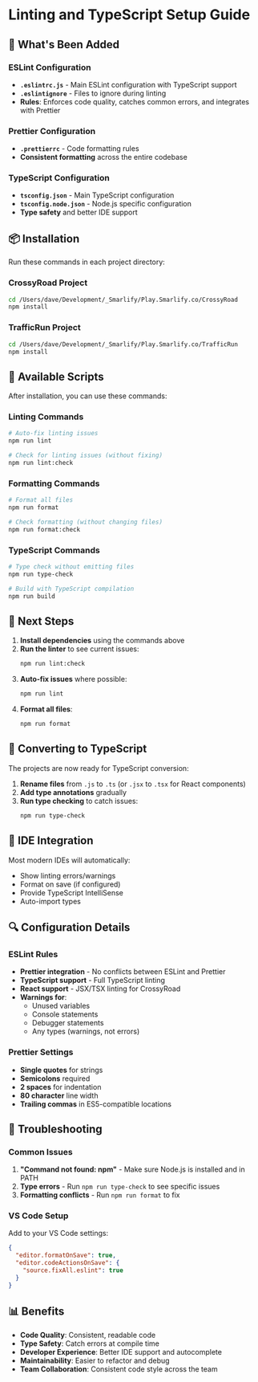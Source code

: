# Linting and TypeScript Setup Guide

## 🎯 What's Been Added

### ESLint Configuration
- **`.eslintrc.js`** - Main ESLint configuration with TypeScript support
- **`.eslintignore`** - Files to ignore during linting
- **Rules**: Enforces code quality, catches common errors, and integrates with Prettier

### Prettier Configuration
- **`.prettierrc`** - Code formatting rules
- **Consistent formatting** across the entire codebase

### TypeScript Configuration
- **`tsconfig.json`** - Main TypeScript configuration
- **`tsconfig.node.json`** - Node.js specific configuration
- **Type safety** and better IDE support

## 📦 Installation

Run these commands in each project directory:

### CrossyRoad Project
```bash
cd /Users/dave/Development/_Smarlify/Play.Smarlify.co/CrossyRoad
npm install
```

### TrafficRun Project
```bash
cd /Users/dave/Development/_Smarlify/Play.Smarlify.co/TrafficRun
npm install
```

## 🚀 Available Scripts

After installation, you can use these commands:

### Linting Commands
```bash
# Auto-fix linting issues
npm run lint

# Check for linting issues (without fixing)
npm run lint:check
```

### Formatting Commands
```bash
# Format all files
npm run format

# Check formatting (without changing files)
npm run format:check
```

### TypeScript Commands
```bash
# Type check without emitting files
npm run type-check

# Build with TypeScript compilation
npm run build
```

## 🔧 Next Steps

1. **Install dependencies** using the commands above
2. **Run the linter** to see current issues:
   ```bash
   npm run lint:check
   ```
3. **Auto-fix issues** where possible:
   ```bash
   npm run lint
   ```
4. **Format all files**:
   ```bash
   npm run format
   ```

## 📝 Converting to TypeScript

The projects are now ready for TypeScript conversion:

1. **Rename files** from `.js` to `.ts` (or `.jsx` to `.tsx` for React components)
2. **Add type annotations** gradually
3. **Run type checking** to catch issues:
   ```bash
   npm run type-check
   ```

## 🎨 IDE Integration

Most modern IDEs will automatically:
- Show linting errors/warnings
- Format on save (if configured)
- Provide TypeScript IntelliSense
- Auto-import types

## 🔍 Configuration Details

### ESLint Rules
- **Prettier integration** - No conflicts between ESLint and Prettier
- **TypeScript support** - Full TypeScript linting
- **React support** - JSX/TSX linting for CrossyRoad
- **Warnings for**:
  - Unused variables
  - Console statements
  - Debugger statements
  - Any types (warnings, not errors)

### Prettier Settings
- **Single quotes** for strings
- **Semicolons** required
- **2 spaces** for indentation
- **80 character** line width
- **Trailing commas** in ES5-compatible locations

## 🚨 Troubleshooting

### Common Issues
1. **"Command not found: npm"** - Make sure Node.js is installed and in PATH
2. **Type errors** - Run `npm run type-check` to see specific issues
3. **Formatting conflicts** - Run `npm run format` to fix

### VS Code Setup
Add to your VS Code settings:
```json
{
  "editor.formatOnSave": true,
  "editor.codeActionsOnSave": {
    "source.fixAll.eslint": true
  }
}
```

## 📊 Benefits

- **Code Quality**: Consistent, readable code
- **Type Safety**: Catch errors at compile time
- **Developer Experience**: Better IDE support and autocomplete
- **Maintainability**: Easier to refactor and debug
- **Team Collaboration**: Consistent code style across the team

